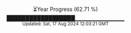 <p align="center">
⏳Year Progress (62.71 %)<br>
██████████████████▁▁▁▁▁▁▁▁▁▁▁▁ <br>
<sub>Updated: Sat, 17 Aug 2024 12:03:21 GMT</sub>
</p>

